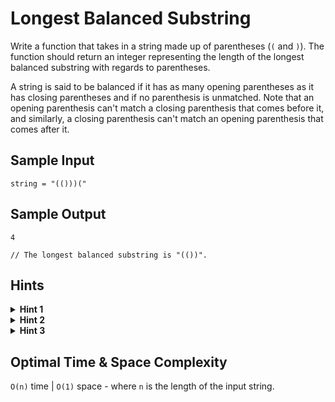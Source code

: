 # Longest Balanced Substring

Write a function that takes in a string made up of parentheses (`(` and `)`). The function should return an integer representing the length of the longest balanced substring with regards to parentheses.

A string is said to be balanced if it has as many opening parentheses as it has closing parentheses and if no parenthesis is unmatched. Note that an opening parenthesis can't match a closing parenthesis that comes before it, and similarly, a closing parenthesis can't match an opening parenthesis that comes after it.

## Sample Input

```plaintext
string = "(()))("
```

## Sample Output

```plaintext
4

// The longest balanced substring is "(())".
```

## Hints

<details>
<summary><b>Hint 1</b></summary>

With a brute-force style approach, you can iterate through all substrings of the input string, check if they're balanced, and keep track of the longest balanced one. This approach will require using an auxiliary method to check whether a substring is balanced.

</details>

<details>
<summary><b>Hint 2</b></summary>

A more efficient approach to solving this problem is to iterate through the input string only once, using a stack to track the indices of all unmatched opening parentheses. Whenever a closing parenthesis is encountered, you check if the stack has a corresponding opening-parenthesis index, and you pop that index off the stack if it does. If the stack doesn't have a corresponding opening-parenthesis index, then the closing parenthesis is unmatched, and its own index in the input string denotes the start of a new, potentially balanced substring. With this approach, you'll have to figure out a way to keep track of how long a balanced substring is.

</details>

<details>
<summary><b>Hint 3</b></summary>

The most efficient way to solve this problem is to use only two variables to keep track of the numbers of opening and closing parentheses, respectively, as you traverse the string. Think about how you can use these two pieces of information alone to find the longest balanced substring. Specifically, how do these two pieces of information help you figure out if a substring is balanced, and how can you use them to calculate the length of such a substring?

</details>

## Optimal Time & Space Complexity

`O(n)` time | `O(1)` space - where `n` is the length of the input string.
